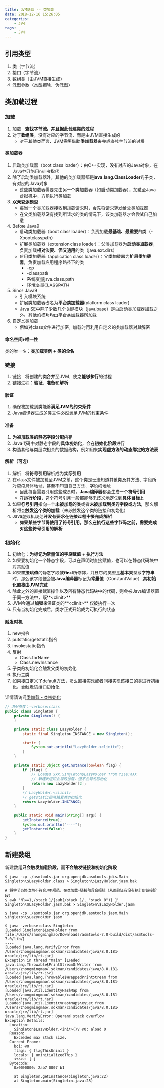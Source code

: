 ```yaml
---
title: JVM基础 -- 类加载
date: 2018-12-16 15:26:05
categories:
    - JVM
tags:
    - JVM
---
```


## 引用类型
1. 类（字节流）
2. 接口（字节流）
3. 数组类（由JVM直接生成）
4. 泛型参数（类型擦除，伪泛型）

## 类加载过程

### 加载
1. 加载：**查找字节流，并且据此创建类的过程**
2. 对于**数组类**，没有对应的字节流，而是由JVM直接生成的
    - 对于其他类而言，JVM需要借助**类加载器**来完成查找字节流的过程

<!-- more -->

#### 类加载器
1. 启动类加载器（boot class loader）：由C++实现，没有对应的Java对象，在Java中只能用null来指代
2. 除了启动类加载器外，其他的类加载器都是**java.lang.ClassLoader**的子类，有对应的Java对象
    - 这些类加载器需要先由另一个类加载器（如启动类加载器），加载至Java虚拟机中，方能执行类加载
3. **双亲委派模型**
    - 每当一个类加载器接收到加载请求时，会先将请求转发给父类加载器
    - 在父类加载器没有找到所请求的类的情况下，该类加载器才会尝试自己加载
4. Before Java9
    - 启动类加载器（boot class loader）：负责加载**最基础、最重要**的类（-Xbootclasspath）
    - 扩展类加载器（extension class loader）：父类加载器为**启动类加载器**，负责加载**相对次要、但又通用**的类（java.ext.dirs）
    - 应用类加载器（application class loader）：父类加载器为**扩展类加载器**，负责加载应用程序路径下的类
        - -cp
        - -classpath
        - 系统变量java.class.path
        - 环境变量CLASSPATH
5. Since Java9
    - 引入模块系统
    - 扩展类加载器改名为**平台类加载器**(platform class loader)
    - Java SE中除了少数几个关键模块（java.base）是由启动类加载器加载之外，其他的模块均由平台类加载器所加载
6. 自定义类加载
    - 例如对class文件进行加密，加载时再利用自定义的类加载器对其解密

#### 命名空间+唯一性
类的唯一性：**类加载实例 + 类的全名**

### 链接
1. 链接：将创建的类**合并**至JVM，使之**能够执行**的过程
2. 链接过程：**验证**、**准备**和**解析**

#### 验证
1. 确保被加载到类能够**满足JVM的约束条件**
2. Java编译器生成的类文件必然满足JVM的约束条件

#### 准备
1. **为被加载类的静态字段分配内存**
2. Java代码中对静态字段的**具体初始化**，会在**初始化阶段**进行
3. 构造其他与类层次相关的数据结构，例如用来**实现虚方法的动态绑定的方法表**

#### 解析（可选）
1. 解析：将**符号引用**解析成为**实际引用**
2. 在class文件被加载至JVM之前，这个类是无法知道其他类及其方法、字段所对应的具体地址，甚至不知道自己方法、字段的地址
    - 因此每当需要引用这些成员时，**Java编译器**都会生成一个**符号引用**
    - 在**运行阶段**，这个符号引用一般都能够无歧义地定位到**具体目标**上
3. 如果**符号引用**指向一个**未被加载的类**或者**未被加载到类的字段或方法**，那么解析将会**触发这个类的加载**（未必触发这个类的链接和初始化）
4. Java虚拟机规范**并没有要求在链接过程中要完成解析**
    - **如果某些字节码使用了符号引用，那么在执行这些字节码之前，需要完成对这些符号引用的解析**

### 初始化
1. 初始化：**为标记为常量值的字段赋值** + **执行<clinit>方法**
2. 如果要初始化一个静态字段，可以在声明时直接赋值，也可以在静态代码块中对其赋值
3. 如果**直接赋值**的静态字段被**final**所修饰，并且它的类型是**基本类型**或**字符串**时，那么该字段便会被**Java编译器**标记为**常量值**（ConstantValue）,**其初始化直接由JVM完成**
4. 除此之外的直接赋值操作以及所有静态代码块中的代码，则会被Java编译器置于同一方法中，既**<clinit\>**
5. JVM会通过**加锁**来保证类的**<clinit\>** 仅被执行一次
6. 只有当初始化完成后，类才正式开始成为可执行的状态

#### 触发时机
1. new指令
2. putstatic/getstatic指令
3. invokestatic指令
4. 反射
    - Class.forName
    - Class.newInstance
5. 子类的初始化会触发父类的初始化
6. 执行主类
7. 如果接口定义了default方法，那么直接实现或者间接实现该接口的类进行初始化，会触发该接口初始化

详情请访问[类加载 - 类初始化](http://zhongmingmao.me/2016/07/15/jvm-class-initialization/)

```java
// JVM参数：-verbose:class
public class Singleton {
    private Singleton() {
    }

    private static class LazyHolder {
        static final Singleton INSTANCE = new Singleton();

        static {
            System.out.println("LazyHolder.<clinit>");
        }
    }

    private static Object getInstance(boolean flag) {
        if (flag) {
            // Loaded xxx.Singleton$LazyHolder from file:XXX
            // 新建数组知会导致加载，但不会导致初始化
            return new LazyHolder[2];
        }
        // LazyHolder.<clinit>
        // getstatic指令触发类的初始化
        return LazyHolder.INSTANCE;
    }

    public static void main(String[] args) {
        getInstance(true);
        System.out.println("----");
        getInstance(false);
    }
}
```

## 新建数组
新建数组**只会触发加载阶段**，而**不会触发链接和初始化阶段**
```
$ java -cp ./asmtools.jar org.openjdk.asmtools.jdis.Main Singleton\$LazyHolder.class > Singleton\$LazyHolder.jasm.bak

# 将字节码修改为不符合JVM规范，在类加载-链接阶段会报错（从而验证有没有执行到链接阶段）
$ awk 'NR==1,/stack 1/{sub(/stack 1/, "stack 0")} 1' Singleton\$LazyHolder.jasm.bak > Singleton\$LazyHolder.jasm

$ java -cp ./asmtools.jar org.openjdk.asmtools.jasm.Main Singleton\$LazyHolder.jasm

$ java -verbose:class Singleton
[Loaded Singleton$LazyHolder from file:/Users/zhongmingmao/Downloads/asmtools-7.0-build/dist/asmtools-7.0/lib/]
----
[Loaded java.lang.VerifyError from /Users/zhongmingmao/.sdkman/candidates/java/8.0.181-oracle/jre/lib/rt.jar]
Exception in thread "main" [Loaded java.lang.Throwable$PrintStreamOrWriter from /Users/zhongmingmao/.sdkman/candidates/java/8.0.181-oracle/jre/lib/rt.jar]
[Loaded java.lang.Throwable$WrappedPrintStream from /Users/zhongmingmao/.sdkman/candidates/java/8.0.181-oracle/jre/lib/rt.jar]
[Loaded java.util.IdentityHashMap from /Users/zhongmingmao/.sdkman/candidates/java/8.0.181-oracle/jre/lib/rt.jar]
[Loaded java.util.IdentityHashMap$KeySet from /Users/zhongmingmao/.sdkman/candidates/java/8.0.181-oracle/jre/lib/rt.jar]
java.lang.VerifyError: Operand stack overflow
Exception Details:
  Location:
    Singleton$LazyHolder.<init>()V @0: aload_0
  Reason:
    Exceeded max stack size.
  Current Frame:
    bci: @0
    flags: { flagThisUninit }
    locals: { uninitializedThis }
    stack: { }
  Bytecode:
    0x0000000: 2ab7 0007 b1

	at Singleton.getInstance(Singleton.java:22)
	at Singleton.main(Singleton.java:28)
```


<!-- indicate-the-source -->
